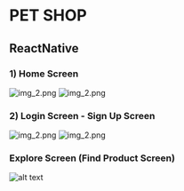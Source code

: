 # PET SHOP
## ReactNative
### 1) Home Screen
![img_2.png](./screenDemo/HomeScreen1.png)
![img_2.png](./screenDemo/HomeScreen2.png)
### 2) Login Screen - Sign Up Screen
![img_2.png](./screenDemo/LoginScreen.png)
![img_2.png](./screenDemo/SignUpScreen.png)
### Explore Screen (Find Product Screen)
![alt text](<screenDemo/ExploreScreen(Find product).png>)
